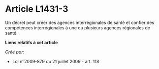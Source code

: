 # Article L1431-3

Un décret peut créer des agences interrégionales de santé et confier des compétences interrégionales à une ou plusieurs
agences régionales de santé.

**Liens relatifs à cet article**

_Créé par_:

  - Loi n°2009-879 du 21 juillet 2009 - art. 118

